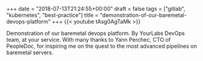 +++
date = "2018-07-13T21:24:55+00:00"
draft = false
tags = ["gitlab", "kubernetes", "best-practice"]
title = "demonstration-of-our-baremetal-devops-platform"
+++
{{< youtube tAsg0AgTaMk >}}

Demonstration of our baremetal devops platform. By YourLabs DevOps team, at your service. With many thanks to Yann Perchec, CTO of PeopleDoc, for inspiring me on the quest to the most advanced pipelines on baremetal servers.
